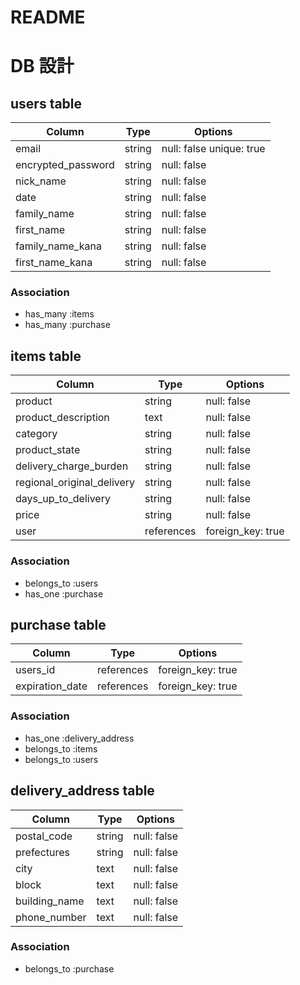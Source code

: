 # README
# DB 設計

## users table

| Column             | Type                | Options                  |
|--------------------|---------------------|--------------------------|
| email              | string              | null: false unique: true |
| encrypted_password | string              | null: false              |
| nick_name          | string              | null: false              |
| date               | string              | null: false              |
| family_name        | string              | null: false              |
| first_name         | string              | null: false              |
| family_name_kana   | string              | null: false              |
| first_name_kana    | string              | null: false              |

### Association

* has_many :items
* has_many :purchase

## items table

| Column                              | Type       | Options           |
|-------------------------------------|------------|-------------------|
| product                             | string     | null: false       |
| product_description                 | text       | null: false       |
| category                            | string     | null: false       |
| product_state                       | string     | null: false       |
| delivery_charge_burden              | string     | null: false       |
| regional_original_delivery          | string     | null: false       |
| days_up_to_delivery                 | string     | null: false       |
| price                               | string     | null: false       |
| user                                | references | foreign_key: true |


### Association

- belongs_to :users
- has_one :purchase

## purchase table

| Column            | Type       | Options           |
|-------------------|------------|-------------------|
| users_id          | references | foreign_key: true |
| expiration_date   | references | foreign_key: true |

### Association

- has_one :delivery_address
- belongs_to :items
- belongs_to :users

## delivery_address table

| Column        | Type       | Options           |
|---------------|------------|-------------------|
| postal_code   | string     | null: false       |
| prefectures   | string     | null: false       |
| city          | text       | null: false       |
| block         | text       | null: false       |
| building_name | text       | null: false       |
| phone_number  | text       | null: false       |

### Association

- belongs_to :purchase